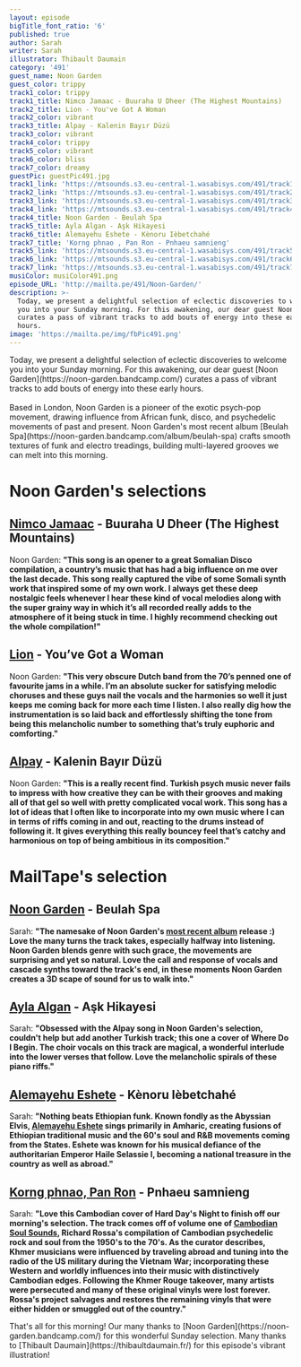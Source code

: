 ```yaml
---
layout: episode
bigTitle_font_ratio: '6'
published: true
author: Sarah
writer: Sarah
illustrator: Thibault Daumain
category: '491'
guest_name: Noon Garden
guest_color: trippy
track1_color: trippy
track1_title: Nimco Jamaac - Buuraha U Dheer (The Highest Mountains)
track2_title: Lion - You've Got A Woman
track2_color: vibrant
track3_title: Alpay - Kalenin Bayır Düzü
track3_color: vibrant
track4_color: trippy
track5_color: vibrant
track6_color: bliss
track7_color: dreamy
guestPic: guestPic491.jpg
track1_link: 'https://mtsounds.s3.eu-central-1.wasabisys.com/491/track1.mp3'
track2_link: 'https://mtsounds.s3.eu-central-1.wasabisys.com/491/track2.mp3'
track3_link: 'https://mtsounds.s3.eu-central-1.wasabisys.com/491/track3.mp3'
track4_link: 'https://mtsounds.s3.eu-central-1.wasabisys.com/491/track4.mp3'
track4_title: Noon Garden - Beulah Spa
track5_title: Ayla Algan - Aşk Hikayesi
track6_title: Alemayehu Eshete - Kènoru Ièbetchahé
track7_title: 'Korng phnao , Pan Ron - Pnhaeu samnieng'
track5_link: 'https://mtsounds.s3.eu-central-1.wasabisys.com/491/track5.mp3'
track6_link: 'https://mtsounds.s3.eu-central-1.wasabisys.com/491/track6.mp3'
track7_link: 'https://mtsounds.s3.eu-central-1.wasabisys.com/491/track7.mp3'
musiColor: musiColor491.png
episode_URL: 'http://mailta.pe/491/Noon-Garden/'
description: >-
  Today, we present a delightful selection of eclectic discoveries to welcome
  you into your Sunday morning. For this awakening, our dear guest Noon Garden
  curates a pass of vibrant tracks to add bouts of energy into these early
  hours.
image: 'https://mailta.pe/img/fbPic491.png'
---
```

<p id="introduction">Today, we present a delightful selection of eclectic discoveries to welcome you into your Sunday morning. For this awakening, our dear guest [Noon Garden](https://noon-garden.bandcamp.com/) curates a pass of vibrant tracks to add bouts of energy into these early hours. 
  <br><br>
  Based in London, Noon Garden is a pioneer of the exotic psych-pop movement, drawing influence from African funk, disco, and psychedelic movements of past and present. Noon Garden's most recent album [Beulah Spa](https://noon-garden.bandcamp.com/album/beulah-spa) crafts smooth textures of funk and electro treadings, building multi-layered grooves we can melt into this morning. 
</p>

# Noon Garden's selections
## [Nimco Jamaac](https://ostinatorecords.bandcamp.com/track/buuraha-u-dheer-the-highest-mountains) - Buuraha U Dheer (The Highest Mountains)
Noon Garden: **"**This song is an opener to a great Somalian Disco compilation, a country’s music that has had a big influence on me over the last decade. This song really captured the vibe of some Somali synth work that inspired some of my own work. I always get these deep nostalgic feels whenever I hear these kind of vocal melodies along with the super grainy way in which it’s all recorded really adds to the atmosphere of it being stuck in time. I highly recommend checking out the whole compilation!**"**

## [Lion](https://eccentricsoul45s.bandcamp.com/album/lion-youve-got-a-woman) - You’ve Got a Woman
Noon Garden: **"**This very obscure Dutch band from the 70’s penned one of favourite jams in a while. I’m an absolute sucker for satisfying melodic choruses and these guys nail the vocals and the harmonies so well it just keeps me coming back for more each time I listen. I also really dig how the instrumentation is so laid back and effortlessly shifting the tone from being this melancholic number to something that’s truly euphoric and comforting.**"**

## [Alpay](https://turkofongmbh.bandcamp.com/) - Kalenin Bayır Düzü
Noon Garden: **"**This is a really recent find. Turkish psych music never fails to impress with how creative they can be with their grooves and making all of that gel so well with pretty complicated vocal work. This song has a lot of ideas that I often like to incorporate into my own music where I can in terms of riffs coming in and out, reacting to the drums instead of following it. It gives everything this really bouncey feel that’s catchy and harmonious on top of being ambitious in its composition.**"**

# MailTape's selection

## [Noon Garden](https://noon-garden.bandcamp.com/) - Beulah Spa
Sarah: **"**The namesake of Noon Garden's [most recent album](https://noon-garden.bandcamp.com/album/beulah-spa) release :) Love the many turns the track takes, especially halfway into listening. Noon Garden blends genre with such grace, the movements are surprising and yet so natural. Love the call and response of vocals and cascade synths toward the track's end, in these moments Noon Garden creates a 3D scape of sound for us to walk into.**"**

## [Ayla Algan](https://www.instagram.com/aylaalgan3/?hl=en) - Aşk Hikayesi
Sarah: **"**Obsessed with the Alpay song in Noon Garden's selection, couldn't help but add another Turkish track; this one a cover of Where Do I Begin. The choir vocals on this track are magical, a wonderful interlude into the lower verses that follow. Love the melancholic spirals of these piano riffs.**"**

## [Alemayehu Eshete](https://alemayehueshete.bandcamp.com/album/alteleyeshegnem) - Kènoru Ièbetchahé
Sarah: **"**Nothing beats Ethiopian funk. Known fondly as the Abyssian Elvis, [Alemayehu Eshete](https://www.theguardian.com/music/2021/sep/10/alemayehu-eshete-obituary) sings primarily in Amharic, creating fusions of Ethiopian traditional music and the 60's soul and R&B movements coming from the States. Eshete was known for his musical defiance of the authoritarian Emperor Haile Selassie I, becoming a national treasure in the country as well as abroad.**"**

## [Korng phnao, Pan Ron](https://cambodiansoulsounds.bandcamp.com/track/korng-phnao-pan-ron-pnhaeu-samnieng) - Pnhaeu samnieng
Sarah: **"**Love this Cambodian cover of Hard Day's Night to finish off our morning's selection. The track comes off of volume one of [Cambodian Soul Sounds](https://www.facebook.com/cambodiansoulsounds), Richard Rossa's compilation of Cambodian psychedelic rock and soul from the 1950's to the 70's. As the curator describes, Khmer musicians were influenced by traveling abroad and tuning into the radio of the US military during the Vietnam War; incorporating these Western and worldly influences into their music with distinctively Cambodian edges. Following the Khmer Rouge takeover, many artists were persecuted and many of these original vinyls were lost forever. Rossa's project salvages and restores the remaining vinyls that were either hidden or smuggled out of the country.**"**

<p id="outroduction">That's all for this morning! Our many thanks to [Noon Garden](https://noon-garden.bandcamp.com/) for this wonderful Sunday selection. Many thanks to [Thibault Daumain](https://thibaultdaumain.fr/) for this episode's vibrant illustration!</p>
